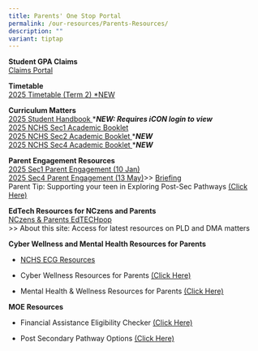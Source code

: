 ```yaml
---
title: Parents' One Stop Portal
permalink: /our-resources/Parents-Resources/
description: ""
variant: tiptap
---
```

<p><strong>Student GPA Claims</strong>
<br><a href="https://studentgpa.incomegroupins.com.sg/#/" rel="noopener nofollow" target="_blank">Claims Portal</a>
</p>
<p><strong>Timetable</strong>
<br><a href="https://drive.google.com/drive/folders/1vIvigNMO8hmvYraSZ30nDhHglCE3J6uq?usp=drive_link" rel="noopener nofollow" target="_blank">2025 Timetable (Term 2) *NEW</a>
</p>
<p><strong>Curriculum Matters</strong> 
<br><a href="https://drive.google.com/file/d/1O_ODqEQJg6yjqQAsKXAr-rPc0MXETMJT/view?usp=drive_link" rel="noopener noreferrer nofollow" target="_blank">2025 Student Handbook </a>*<strong><em>NEW: Requires iCON login to view</em></strong> 
<br><a href="https://drive.google.com/file/d/1VSOYTAQJ7LnXa1kR3DUre5PgKKb4Q00o/view?usp=drive_link" rel="noopener noreferrer nofollow" target="_blank">2025 NCHS Sec1 Academic Booklet </a>
<br><a href="https://drive.google.com/file/d/1hxothm7CD4oi7ooJntuBo9iqs2vTeEnd/view?usp=drive_link" rel="noopener nofollow" target="_blank">2025 NCHS Sec2 Academic Booklet </a>*<strong><em>NEW</em></strong>
<br><a href="https://drive.google.com/file/d/1_E84LBzkl3HrBfdM46yzi3JQcPGbfd0r/view?usp=drive_link" rel="noopener nofollow" target="_blank">2025 NCHS Sec4 Academic Booklet </a>*<strong><em>NEW</em></strong>
<br>
</p>
<p><strong>Parent Engagement Resources</strong> 
<br><a href="https://drive.google.com/file/d/16jr2ZAMYjUzsh-NbIRvZ-xQN6gmk41oe/view?usp=drive_link" rel="noopener nofollow" target="_blank">2025 Sec1 Parent Engagement (10 Jan)</a> 
<br><a href="https://drive.google.com/file/d/1b_HehiRc5vSm5WJIGuBsYhLqur63hA83/view?usp=drive_link" rel="noopener nofollow" target="_blank">2025 Sec4 Parent Engagement (13 May)</a>&gt;&gt;
<a href="https://drive.google.com/file/d/1ooKC_ya6NbvoviNw7RtDO_1SrFfZ8AHc/view?usp=drive_link" rel="noopener nofollow" target="_blank">Briefing</a>
<br>Parent Tip: Supporting your teen in Exploring Post-Sec Pathways <a href="https://www.google.com/url?q=https%3A%2F%2Fwww.moe.gov.sg%2F-%2Fmedia%2Ffiles%2Fparent-kit%2Fparent-kit---supporting-your-teen-in-exploring-post-secondary-pathways.pdf&amp;sa=D&amp;sntz=1&amp;usg=AOvVaw39nIbGQbCLzRx1-k6mBiUN" rel="noopener noreferrer nofollow" target="_blank">(Click Here)</a> 
<br>
</p>
<p><strong>EdTech Resources for NCzens and Parents</strong> 
<br><a href="https://sites.google.com/moe.edu.sg/nchs-edtechpop/home" rel="noopener noreferrer nofollow" target="_blank">NCzens &amp; Parents EdTECHpop</a> 
<br>&gt;&gt; About this site: Access for latest resources on PLD and DMA matters
<br>
</p>
<p><strong>Cyber Wellness and Mental Health Resources for Parents</strong>
</p>
<ul>
<li>
<p><a href="https://go.gov.sg/nchsecg25" rel="noopener nofollow" target="_blank">NCHS ECG Resources</a>
</p>
</li>
<li>
<p>Cyber Wellness Resources for Parents <a href="https://sites.google.com/moe.edu.sg/nchs-parents/cyber-wellness-resources-for-parents?authuser=0" rel="noopener noreferrer nofollow" target="_blank">(Click Here)</a>
</p>
</li>
<li>
<p>Mental Health &amp; Wellness Resources for Parents <a href="https://sites.google.com/moe.edu.sg/nchs-parents/cyber-wellness-resources-for-parents?authuser=0" rel="noopener noreferrer nofollow" target="_blank">(Click Here)</a>
</p>
</li>
</ul>
<p></p>
<p><strong>MOE Resources</strong> 
<br>
</p>
<ul data-tight="true" class="tight">
<li>
<p>Financial Assistance Eligibility Checker <a href="https://www.google.com/url?q=https%3A%2F%2Fwww.moe.gov.sg%2Ffinancial-matters%2Ffinancial-assistance&amp;sa=D&amp;sntz=1&amp;usg=AOvVaw2Zok23jQDy9dEI3BkG7PqF" rel="noopener noreferrer nofollow" target="_blank">(Click Here)</a>
</p>
</li>
<li>
<p>Post Secondary Pathway Options <a href="https://www.google.com/url?q=https%3A%2F%2Fwww.moe.gov.sg%2Fpost-secondary&amp;sa=D&amp;sntz=1&amp;usg=AOvVaw2SMgFn6pNymA8SO_KloW_O" rel="noopener noreferrer nofollow" target="_blank">(Click Here)</a>
</p>
</li>
</ul>
<p></p>